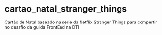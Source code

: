 # cartao_natal_stranger_things
Cartão de Natal baseado na serie da Netflix Stranger Things para compertir no desafio da guilda FrontEnd na DTI
